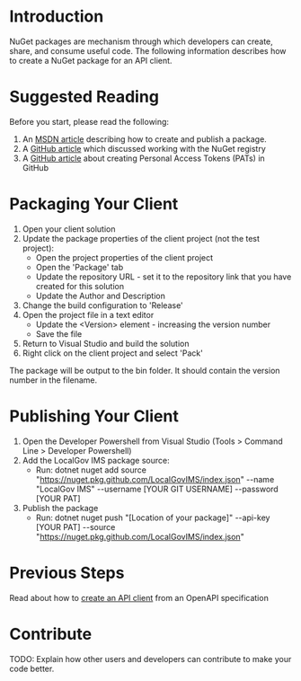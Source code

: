 # Introduction
NuGet packages are mechanism through which developers can create, share, and consume useful code.
The following information describes how to create a NuGet package for an API client.

# Suggested Reading

Before you start, please read the following:

1. An [MSDN article](https://docs.microsoft.com/en-us/nuget/quickstart/create-and-publish-a-package-using-visual-studio?tabs=netcore-cli#create-the-package) describing how to create and publish a package. 
2. A [GitHub article](https://docs.github.com/en/packages/working-with-a-github-packages-registry/working-with-the-nuget-registry) which discussed working with the NuGet registry
3. A [GitHub article](https://docs.github.com/en/authentication/keeping-your-account-and-data-secure/creating-a-personal-access-token) about creating Personal Access Tokens (PATs) in GitHub

# Packaging Your Client

1. Open your client solution
2. Update the package properties of the client project (not the test project):
    * Open the project properties of the client project
    * Open the 'Package' tab
    * Update the repository URL - set it to the repository link that you have created for this solution
    * Update the Author and Description
3. Change the build configuration to 'Release'
4. Open the project file in a text editor
   * Update the \<Version> element - increasing the version number
   * Save the file
4. Return to Visual Studio and build the solution
5. Right click on the client project and select 'Pack'

The package will be output to the bin folder. It should contain the version number in the filename.

# Publishing Your Client

1. Open the Developer Powershell from Visual Studio (Tools > Command Line > Developer Powershell)
2. Add the LocalGov IMS package source:
    * Run: dotnet nuget add source "https://nuget.pkg.github.com/LocalGovIMS/index.json" --name "LocalGov IMS" --username [YOUR GIT USERNAME] --password [YOUR PAT]
3. Publish the package
    * Run: dotnet nuget push "[Location of your package]" --api-key [YOUR PAT] --source "https://nuget.pkg.github.com/LocalGovIMS/index.json"

# Previous Steps

Read about how to [create an API client](creating-an-api-client-from-an-openapi-specification.md) from an OpenAPI specification

# Contribute
TODO: Explain how other users and developers can contribute to make your code better. 

